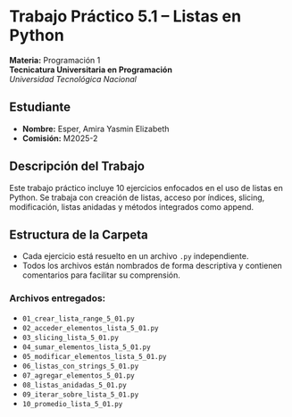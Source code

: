 # Trabajo Práctico 5.1 – Listas en Python

**Materia:** Programación 1  
**Tecnicatura Universitaria en Programación**  
*Universidad Tecnológica Nacional*

## Estudiante
- **Nombre:** Esper, Amira Yasmin Elizabeth  
- **Comisión:** M2025-2

## Descripción del Trabajo
Este trabajo práctico incluye 10 ejercicios enfocados en el uso de listas en Python. Se trabaja con creación de listas, acceso por índices, slicing, modificación, listas anidadas y métodos integrados como append. 

## Estructura de la Carpeta
- Cada ejercicio está resuelto en un archivo `.py` independiente.  
- Todos los archivos están nombrados de forma descriptiva y contienen comentarios para facilitar su comprensión.

### Archivos entregados:
- `01_crear_lista_range_5_01.py`  
- `02_acceder_elementos_lista_5_01.py`  
- `03_slicing_lista_5_01.py`  
- `04_sumar_elementos_lista_5_01.py`  
- `05_modificar_elementos_lista_5_01.py`  
- `06_listas_con_strings_5_01.py`  
- `07_agregar_elementos_5_01.py`  
- `08_listas_anidadas_5_01.py`  
- `09_iterar_sobre_lista_5_01.py`  
- `10_promedio_lista_5_01.py`
